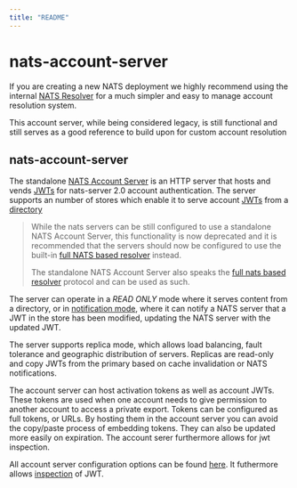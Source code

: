 ```yaml
---
title: "README"
---
```

# nats-account-server

If you are creating a new NATS deployment we highly recommend using the internal [NATS Resolver](https://docs.nats.io/nats-server/configuration/securing_nats/jwt/resolver#nats-based-resolver) for a much simpler and easy to manage account resolution system.

This account server, while being considered legacy, is still functional and still serves as a good reference to build upon for custom account resolution

## nats-account-server

The standalone [NATS Account Server](https://github.com/nats-io/nats-account-server) is an HTTP server that hosts and vends [JWTs](../../nats-server/configuration/securing_nats/jwt/) for nats-server 2.0 account authentication. The server supports an number of stores which enable it to serve account [JWTs](../../nats-server/configuration/securing_nats/jwt/) from a [directory](nas_conf.md#directory-configuration)

> While the nats servers can be still configured to use a standalone NATS Account Server, this functionality is now deprecated and it is recommended that the servers should now be configured to use the built-in [full NATS based resolver](../../running-a-nats-service/configuration/securing_nats/jwt/resolver.md#nats-based-resolver) instead.
>
> The standalone NATS Account Server also speaks the [full nats based resolver](../../running-a-nats-service/configuration/securing_nats/jwt/resolver.md#nats-based-resolver) protocol and can be used as such.

The server can operate in a _READ ONLY_ mode where it serves content from a directory, or in [notification mode](notifications), where it can notify a NATS server that a JWT in the store has been modified, updating the NATS server with the updated JWT.

The server supports replica mode, which allows load balancing, fault tolerance and geographic distribution of servers. Replicas are read-only and copy JWTs from the primary based on cache invalidation or NATS notifications.

The account server can host activation tokens as well as account JWTs. These tokens are used when one account needs to give permission to another account to access a private export. Tokens can be configured as full tokens, or URLs. By hosting them in the account server you can avoid the copy/paste process of embedding tokens. They can also be updated more easily on expiration. The account serer furthermore allows for jwt inspection.

All account server configuration options can be found [here](nas_conf.md#configuration-file). It futhermore allows [inspection](inspecting_jwts) of JWT.
